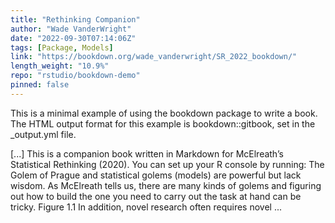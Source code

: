 ```yaml
---
title: "Rethinking Companion"
author: "Wade VanderWright"
date: "2022-09-30T07:14:06Z"
tags: [Package, Models]
link: "https://bookdown.org/wade_vanderwright/SR_2022_bookdown/"
length_weight: "10.9%"
repo: "rstudio/bookdown-demo"
pinned: false
---
```


<p>This is a minimal example of using the bookdown package to write a book.
The HTML output format for this example is bookdown::gitbook,
set in the _output.yml file.</p> [...] This is a companion book written in Markdown for McElreath’s Statistical Rethinking (2020). You can set up your R console by running: The Golem of Prague and statistical golems (models) are powerful but lack wisdom. As McElreath tells us, there are many kinds of golems and figuring out how to build the one you need to carry out the task at hand can be tricky. Figure 1.1 In addition, novel research often requires novel ...
